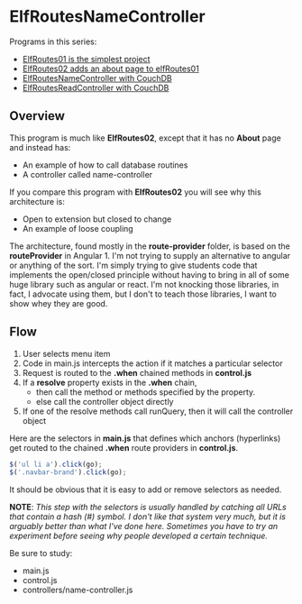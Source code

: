 # ElfRoutesNameController


Programs in this series:

- [ElfRoutes01 is the simplest project][elfroutes01]
- [ElfRoutes02 adds an about page to elfRoutes01][elfroutes02]
- [ElfRoutesNameController with CouchDB][elfroutes-name-controller]
- [ElfRoutesReadController with CouchDB][elfroutes-read-controller]

[elfroutes01]: https://github.com/charliecalvert/JsObjects/tree/master/JavaScript/Design/ElfRoutes01
[elfroutes02]: https://github.com/charliecalvert/JsObjects/tree/master/JavaScript/Design/ElfRoutes02
[elfroutes-name-controller]: https://github.com/charliecalvert/JsObjects/tree/master/Data/ElfRoutesNameController
[elfroutes-read-controller]: https://github.com/charliecalvert/JsObjects/tree/master/Data/ElfRoutesReadController

## Overview

This program is much like **ElfRoutes02**, except that it has no **About** page and instead has:

- An example of how to call database routines
- A controller called name-controller

If you compare this program with **ElfRoutes02** you will see why this architecture is:

- Open to extension but closed to change
- An example of loose coupling

The architecture, found mostly in the **route-provider** folder, is based on the **routeProvider** in Angular 1. I'm not trying to supply an alternative to angular or anything of the sort. I'm simply trying to give students code that implements the open/closed principle without having to bring in all of some huge library such as angular or react. I'm not knocking those libraries, in fact, I advocate using them, but I don't to teach those libraries, I want to show whey they are good.



## Flow

1. User selects menu item
2. Code in main.js intercepts the action if it matches a particular selector
3. Request is routed to the **.when** chained methods in **control.js**
4. If a **resolve** property exists in the **.when** chain,
    - then call the method or methods specified by the property.
    - else call the controller object directly
5. If one of the resolve methods call runQuery, then it will call the controller object

Here are the selectors in **main.js** that defines which anchors (hyperlinks) get routed to the chained **.when** route providers in **control.js**.

```javascript
$('ul li a').click(go);
$('.navbar-brand').click(go);
```

It should be obvious that it is easy to add or remove selectors as needed.

**NOTE**: _This step with the selectors is usually handled by catching all URLs that contain a hash (#) symbol. I don't like that system very much, but it is arguably better than what I've done here. Sometimes you have to try an experiment before seeing why people developed a certain technique._

Be sure to study:

- main.js
- control.js
- controllers/name-controller.js